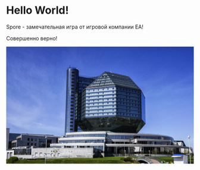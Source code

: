 # Hello World!

Spore - замечательная игра от игровой компании EA!

Совершенно верно!

![Национальная библиотека Беларуси](biblioteka.png)
